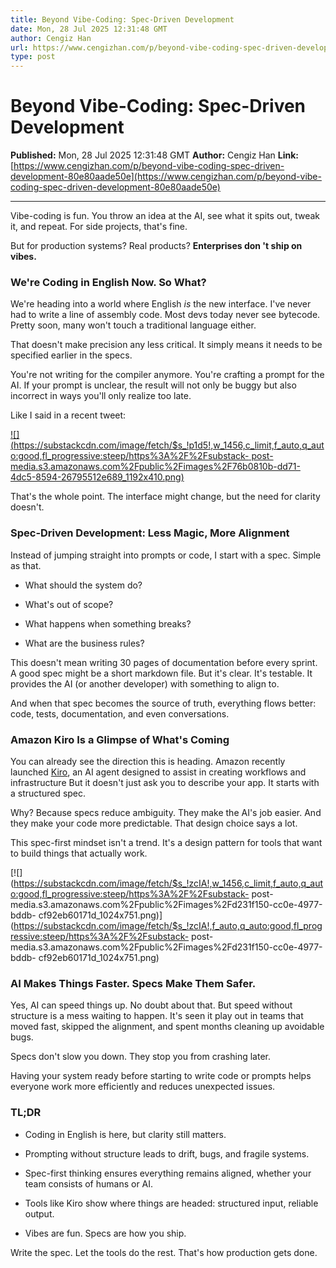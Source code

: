 ```yaml
---
title: Beyond Vibe-Coding: Spec-Driven Development
date: Mon, 28 Jul 2025 12:31:48 GMT
author: Cengiz Han
url: https://www.cengizhan.com/p/beyond-vibe-coding-spec-driven-development-80e80aade50e
type: post
---
```


# Beyond Vibe-Coding: Spec-Driven Development

**Published:** Mon, 28 Jul 2025 12:31:48 GMT
**Author:** Cengiz Han
**Link:** [https://www.cengizhan.com/p/beyond-vibe-coding-spec-driven-development-80e80aade50e](https://www.cengizhan.com/p/beyond-vibe-coding-spec-driven-development-80e80aade50e)

---

Vibe-coding is fun. You throw an idea at the AI, see what it spits out, tweak
it, and repeat. For side projects, that's fine.

But for production systems? Real products? **Enterprises don 't ship on
vibes.**

### We're Coding in English Now. So What?

We're heading into a world where English _is_ the new interface. I've never
had to write a line of assembly code. Most devs today never see bytecode.
Pretty soon, many won't touch a traditional language either.

That doesn't make precision any less critical. It simply means it needs to be
specified earlier in the specs.

You're not writing for the compiler anymore. You're crafting a prompt for the
AI. If your prompt is unclear, the result will not only be buggy but also
incorrect in ways you'll only realize too late.

Like I said in a recent tweet:

[![](https://substackcdn.com/image/fetch/$s_!p1d5!,w_1456,c_limit,f_auto,q_auto:good,fl_progressive:steep/https%3A%2F%2Fsubstack-
post-
media.s3.amazonaws.com%2Fpublic%2Fimages%2F76b0810b-dd71-4dc5-8594-26795512e689_1192x410.png)](https://x.com/hancengiz/status/1945469135829299393)

That's the whole point. The interface might change, but the need for clarity
doesn't.

### Spec-Driven Development: Less Magic, More Alignment

Instead of jumping straight into prompts or code, I start with a spec. Simple
as that.

  * What should the system do?

  * What's out of scope?

  * What happens when something breaks?

  * What are the business rules?

This doesn't mean writing 30 pages of documentation before every sprint. A
good spec might be a short markdown file. But it's clear. It's testable. It
provides the AI (or another developer) with something to align to.

And when that spec becomes the source of truth, everything flows better: code,
tests, documentation, and even conversations.

### Amazon Kiro Is a Glimpse of What's Coming

You can already see the direction this is heading. Amazon recently launched
[Kiro](https://kiro.dev/docs/specs/concepts/), an AI agent designed to assist
in creating workflows and infrastructure But it doesn't just ask you to
describe your app. It starts with a structured spec.

Why? Because specs reduce ambiguity. They make the AI's job easier. And they
make your code more predictable. That design choice says a lot.

This spec-first mindset isn't a trend. It's a design pattern for tools that
want to build things that actually work.

[![](https://substackcdn.com/image/fetch/$s_!zcIA!,w_1456,c_limit,f_auto,q_auto:good,fl_progressive:steep/https%3A%2F%2Fsubstack-
post-media.s3.amazonaws.com%2Fpublic%2Fimages%2Fd231f150-cc0e-4977-bddb-
cf92eb60171d_1024x751.png)](https://substackcdn.com/image/fetch/$s_!zcIA!,f_auto,q_auto:good,fl_progressive:steep/https%3A%2F%2Fsubstack-
post-media.s3.amazonaws.com%2Fpublic%2Fimages%2Fd231f150-cc0e-4977-bddb-
cf92eb60171d_1024x751.png)

### AI Makes Things Faster. Specs Make Them Safer.

Yes, AI can speed things up. No doubt about that. But speed without structure
is a mess waiting to happen. It's seen it play out in teams that moved fast,
skipped the alignment, and spent months cleaning up avoidable bugs.

Specs don't slow you down. They stop you from crashing later.

Having your system ready before starting to write code or prompts helps
everyone work more efficiently and reduces unexpected issues.

### TL;DR

  * Coding in English is here, but clarity still matters.

  * Prompting without structure leads to drift, bugs, and fragile systems.

  * Spec-first thinking ensures everything remains aligned, whether your team consists of humans or AI.

  * Tools like Kiro show where things are headed: structured input, reliable output.

  * Vibes are fun. Specs are how you ship.

Write the spec. Let the tools do the rest. That's how production gets done.
